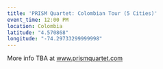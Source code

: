 ```yaml
---
title: 'PRISM Quartet: Colombian Tour (5 Cities)'
event_time: 12:00 PM
location: Colombia
latitude: "4.570868"
longitude: "-74.29733299999998"
---
```

More info TBA at www.prismquartet.com